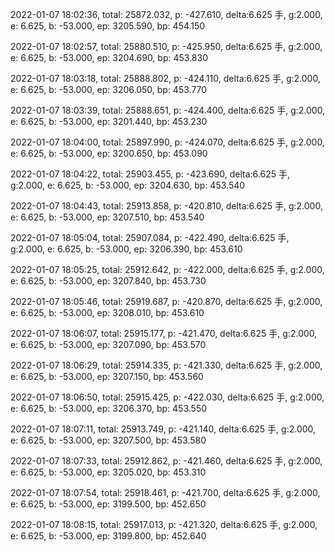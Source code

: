 2022-01-07 18:02:36, total: 25872.032, p: -427.610, delta:6.625 手, g:2.000, e: 6.625, b: -53.000, ep: 3205.590, bp: 454.150

2022-01-07 18:02:57, total: 25880.510, p: -425.950, delta:6.625 手, g:2.000, e: 6.625, b: -53.000, ep: 3204.690, bp: 453.830

2022-01-07 18:03:18, total: 25888.802, p: -424.110, delta:6.625 手, g:2.000, e: 6.625, b: -53.000, ep: 3206.050, bp: 453.770

2022-01-07 18:03:39, total: 25888.651, p: -424.400, delta:6.625 手, g:2.000, e: 6.625, b: -53.000, ep: 3201.440, bp: 453.230

2022-01-07 18:04:00, total: 25897.990, p: -424.070, delta:6.625 手, g:2.000, e: 6.625, b: -53.000, ep: 3200.650, bp: 453.090

2022-01-07 18:04:22, total: 25903.455, p: -423.690, delta:6.625 手, g:2.000, e: 6.625, b: -53.000, ep: 3204.630, bp: 453.540

2022-01-07 18:04:43, total: 25913.858, p: -420.810, delta:6.625 手, g:2.000, e: 6.625, b: -53.000, ep: 3207.510, bp: 453.540

2022-01-07 18:05:04, total: 25907.084, p: -422.490, delta:6.625 手, g:2.000, e: 6.625, b: -53.000, ep: 3206.390, bp: 453.610

2022-01-07 18:05:25, total: 25912.642, p: -422.000, delta:6.625 手, g:2.000, e: 6.625, b: -53.000, ep: 3207.840, bp: 453.730

2022-01-07 18:05:46, total: 25919.687, p: -420.870, delta:6.625 手, g:2.000, e: 6.625, b: -53.000, ep: 3208.010, bp: 453.610

2022-01-07 18:06:07, total: 25915.177, p: -421.470, delta:6.625 手, g:2.000, e: 6.625, b: -53.000, ep: 3207.090, bp: 453.570

2022-01-07 18:06:29, total: 25914.335, p: -421.330, delta:6.625 手, g:2.000, e: 6.625, b: -53.000, ep: 3207.150, bp: 453.560

2022-01-07 18:06:50, total: 25915.425, p: -422.030, delta:6.625 手, g:2.000, e: 6.625, b: -53.000, ep: 3206.370, bp: 453.550

2022-01-07 18:07:11, total: 25913.749, p: -421.140, delta:6.625 手, g:2.000, e: 6.625, b: -53.000, ep: 3207.500, bp: 453.580

2022-01-07 18:07:33, total: 25912.862, p: -421.460, delta:6.625 手, g:2.000, e: 6.625, b: -53.000, ep: 3205.020, bp: 453.310

2022-01-07 18:07:54, total: 25918.461, p: -421.700, delta:6.625 手, g:2.000, e: 6.625, b: -53.000, ep: 3199.500, bp: 452.650

2022-01-07 18:08:15, total: 25917.013, p: -421.320, delta:6.625 手, g:2.000, e: 6.625, b: -53.000, ep: 3199.800, bp: 452.640